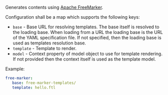 Generates contents using [Apache FreeMarker](https://freemarker.apache.org/).

Configuration shall be a map which supports the following keys:

* ``base`` - Base URL for resolving templates. The base itself is resolved to the loading base. When loading from a URL the loading base is the URL of the YAML specification file. If not specified, then the loading base is used as templates resolution base. 
* ``template`` - Template to render.
* ``model`` - Context property of model object to use for template rendering. If not provided then the context itself is used as the template model. 


Example:

```yaml
free-marker:
   base: free-marker-templates/
   template: hello.ftl
``` 